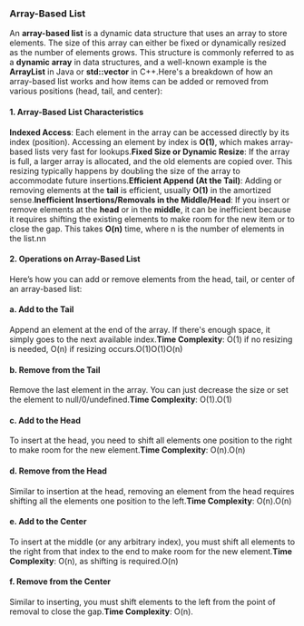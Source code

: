 ### Array-Based List

An **array-based list** is a dynamic data structure that uses an array to store elements. The size of this array can either be fixed or dynamically resized as the number of elements grows. This structure is commonly referred to as a **dynamic array** in data structures, and a well-known example is the **ArrayList** in Java or **std::vector** in C++.Here's a breakdown of how an array-based list works and how items can be added or removed from various positions (head, tail, and center):

#### 1\. **Array-Based List Characteristics**

**Indexed Access**: Each element in the array can be accessed directly by its index (position). Accessing an element by index is **O(1)**, which makes array-based lists very fast for lookups.**Fixed Size or Dynamic Resize**: If the array is full, a larger array is allocated, and the old elements are copied over. This resizing typically happens by doubling the size of the array to accommodate future insertions.**Efficient Append (At the Tail)**: Adding or removing elements at the **tail** is efficient, usually **O(1)** in the amortized sense.**Inefficient Insertions/Removals in the Middle/Head**: If you insert or remove elements at the **head** or in the **middle**, it can be inefficient because it requires shifting the existing elements to make room for the new item or to close the gap. This takes **O(n)** time, where n is the number of elements in the list.nn

#### 2\. **Operations on Array-Based List**

Here’s how you can add or remove elements from the head, tail, or center of an array-based list:

#### a. **Add to the Tail**

Append an element at the end of the array. If there's enough space, it simply goes to the next available index.**Time Complexity**: O(1) if no resizing is needed, O(n) if resizing occurs.O(1)O(1)O(n)

#### b. **Remove from the Tail**

Remove the last element in the array. You can just decrease the size or set the element to null/0/undefined.**Time Complexity**: O(1).O(1)

#### c. **Add to the Head**

To insert at the head, you need to shift all elements one position to the right to make room for the new element.**Time Complexity**: O(n).O(n)

#### d. **Remove from the Head**

Similar to insertion at the head, removing an element from the head requires shifting all the elements one position to the left.**Time Complexity**: O(n).O(n)

#### e. **Add to the Center**

To insert at the middle (or any arbitrary index), you must shift all elements to the right from that index to the end to make room for the new element.**Time Complexity**: O(n), as shifting is required.O(n)

#### f. **Remove from the Center**

Similar to inserting, you must shift elements to the left from the point of removal to close the gap.**Time Complexity**: O(n).
